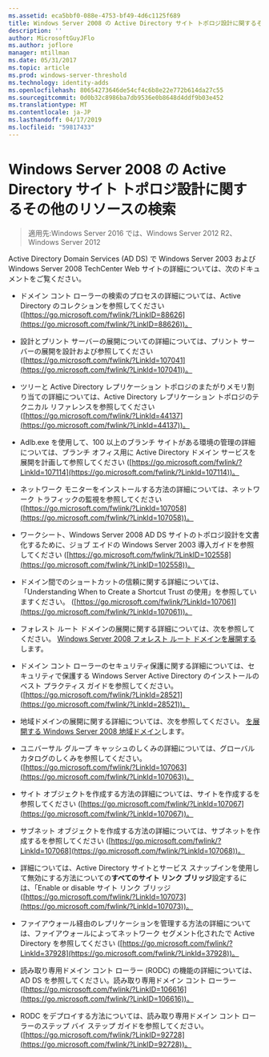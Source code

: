 ```yaml
---
ms.assetid: eca5bbf0-088e-4753-bf49-4d6c1125f689
title: Windows Server 2008 の Active Directory サイト トポロジ設計に関するその他のリソースの検索
description: ''
author: MicrosoftGuyJFlo
ms.author: joflore
manager: mtillman
ms.date: 05/31/2017
ms.topic: article
ms.prod: windows-server-threshold
ms.technology: identity-adds
ms.openlocfilehash: 80654273646de54cf4c6b8e22e772b614da27c55
ms.sourcegitcommit: 0d0b32c8986ba7db9536e0b8648d4ddf9b03e452
ms.translationtype: MT
ms.contentlocale: ja-JP
ms.lasthandoff: 04/17/2019
ms.locfileid: "59817433"
---
```

# <a name="finding-additional-resources-for-windows-server-2008-active-directory-site-topology-design"></a>Windows Server 2008 の Active Directory サイト トポロジ設計に関するその他のリソースの検索

>適用先:Windows Server 2016 では、Windows Server 2012 R2、Windows Server 2012

Active Directory Domain Services (AD DS) で Windows Server 2003 および Windows Server 2008 TechCenter Web サイトの詳細については、次のドキュメントをご覧ください。  
  
-   ドメイン コント ローラーの検索のプロセスの詳細については、Active Directory のコレクションを参照してください ([https://go.microsoft.com/fwlink/?LinkID=88626](https://go.microsoft.com/fwlink/?LinkID=88626))。  
  
-   設計とプリント サーバーの展開についての詳細については、プリント サーバーの展開を設計および参照してください ([https://go.microsoft.com/fwlink/?LinkId=107041](https://go.microsoft.com/fwlink/?LinkId=107041))。  
  
-   ツリーと Active Directory レプリケーション トポロジのまたがりメモリ割り当ての詳細については、Active Directory レプリケーション トポロジのテクニカル リファレンスを参照してください ([https://go.microsoft.com/fwlink/?LinkId=44137](https://go.microsoft.com/fwlink/?LinkId=44137))。  
  
-   Adlb.exe を使用して、100 以上のブランチ サイトがある環境の管理の詳細については、ブランチ オフィス用に Active Directory ドメイン サービスを展開を計画して参照してください ([https://go.microsoft.com/fwlink/?LinkId=107114](https://go.microsoft.com/fwlink/?LinkId=107114))。  
  
-   ネットワーク モニターをインストールする方法の詳細については、ネットワーク トラフィックの監視を参照してください ([https://go.microsoft.com/fwlink/?LinkId=107058](https://go.microsoft.com/fwlink/?LinkId=107058))。  
  
-   ワークシート、Windows Server 2008 AD DS サイトのトポロジ設計を文書化するために、ジョブ エイドの Windows Server 2003 導入ガイドを参照してください ([https://go.microsoft.com/fwlink/?LinkID=102558](https://go.microsoft.com/fwlink/?LinkID=102558))。  
  
-   ドメイン間でのショートカットの信頼に関する詳細については、「Understanding When to Create a Shortcut Trust の使用」を参照していますください。 ([https://go.microsoft.com/fwlink/?LinkId=107061](https://go.microsoft.com/fwlink/?LinkId=107061))。  
  
-   フォレスト ルート ドメインの展開に関する詳細については、次を参照してください。 [Windows Server 2008 フォレスト ルート ドメインを展開する](https://technet.microsoft.com/library/cc731174.aspx)します。  
  
-   ドメイン コント ローラーのセキュリティ保護に関する詳細については、セキュリティで保護する Windows Server Active Directory のインストールのベスト プラクティス ガイドを参照してください。 ([https://go.microsoft.com/fwlink/?LinkId=28521](https://go.microsoft.com/fwlink/?LinkId=28521))。  
  
-   地域ドメインの展開に関する詳細については、次を参照してください。 [を展開する Windows Server 2008 地域ドメイン](https://technet.microsoft.com/library/cc755118.aspx)します。  
  
-   ユニバーサル グループ キャッシュのしくみの詳細については、グローバル カタログのしくみを参照してください。 ([https://go.microsoft.com/fwlink/?LinkId=107063](https://go.microsoft.com/fwlink/?LinkId=107063))。  
  
-   サイト オブジェクトを作成する方法の詳細については、サイトを作成するを参照してください ([https://go.microsoft.com/fwlink/?LinkId=107067](https://go.microsoft.com/fwlink/?LinkId=107067))。  
  
-   サブネット オブジェクトを作成する方法の詳細については、サブネットを作成するを参照してください ([https://go.microsoft.com/fwlink/?LinkId=107068](https://go.microsoft.com/fwlink/?LinkId=107068))。  
  
-   詳細については、Active Directory サイトとサービス スナップインを使用して無効にする方法についての**すべてのサイト リンク ブリッジ**設定するには、「Enable or disable サイト リンク ブリッジ ([https://go.microsoft.com/fwlink/?LinkId=107073](https://go.microsoft.com/fwlink/?LinkId=107073))。  
  
-   ファイアウォール経由のレプリケーションを管理する方法の詳細については、ファイアウォールによってネットワーク セグメント化されたで Active Directory を参照してください ([https://go.microsoft.com/fwlink/?LinkId=37928](https://go.microsoft.com/fwlink/?LinkId=37928))。  
  
-   読み取り専用ドメイン コント ローラー (RODC) の機能の詳細については、AD DS を参照してください。読み取り専用ドメイン コント ローラー ([https://go.microsoft.com/fwlink/?LinkID=106616](https://go.microsoft.com/fwlink/?LinkID=106616))。  
  
-   RODC をデプロイする方法については、読み取り専用ドメイン コント ローラーのステップ バイ ステップ ガイドを参照してください。 ([https://go.microsoft.com/fwlink/?LinkID=92728](https://go.microsoft.com/fwlink/?LinkID=92728))。  
  



